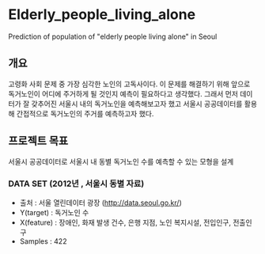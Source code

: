 # Elderly_people_living_alone
Prediction of population of "elderly people living alone" in Seoul

## 개요
고령화 사회 문제 중 가장 심각한 노인의 고독사이다.
이 문제를 해결하기 위해 앞으로 독거노인이 어디에 주거하게 될 것인지 예측이 필요하다고 생각했다.
그래서 먼저 데이터가 잘 갖추어진 서울시 내의 독거노인을 예측해보고자 했고
서울시 공공데이터를 활용해 간접적으로 독거노인의 주거를 예측하고자 했다.

## 프로젝트 목표
서울시 공공데이터로 서울시 내 동별 독거노인 수를 예측할 수 있는 모형을 설계

### DATA SET (2012년 , 서울시 동별 자료)
- 출처 : 서울 열린데이터 광장 (http://data.seoul.go.kr/)
- Y(target)  : 독거노인 수
- X(feature) : 장애인, 화재 발생 건수, 은행 지점, 노인 복지시설, 전입인구, 전출인구
- Samples : 422
